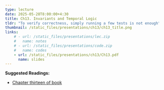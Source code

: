 ```yaml
---
type: lecture
date: 2025-05-28T8:00:00+4:30
title: Ch13. Invariants and Temporal Logic
tldr: "To verify correctness, simply running a few tests is not enough"
thumbnail: /static_files/presentations/ch13/ch13_title.png
links: 
    # - url: /static_files/presentations/lec.zip
    #   name: notes
    # - url: /static_files/presentations/code.zip
    #   name: codes
    - url: /static_files/presentations/ch13/Ch13.pdf
      name: slides
---
```

**Suggested Readings:**
- [Chapter thirteen of book](https://ptolemy.berkeley.edu/books/leeseshia/index.html)

